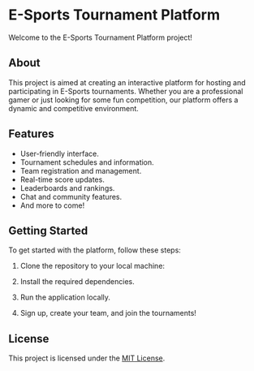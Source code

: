 # E-Sports Tournament Platform

Welcome to the E-Sports Tournament Platform project!

## About

This project is aimed at creating an interactive platform for hosting and participating in E-Sports tournaments. Whether you are a professional gamer or just looking for some fun competition, our platform offers a dynamic and competitive environment.

## Features

- User-friendly interface.
- Tournament schedules and information.
- Team registration and management.
- Real-time score updates.
- Leaderboards and rankings.
- Chat and community features.
- And more to come!

## Getting Started

To get started with the platform, follow these steps:

1. Clone the repository to your local machine:

2. Install the required dependencies.

3. Run the application locally.

4. Sign up, create your team, and join the tournaments!


## License

This project is licensed under the [MIT License](LICENSE).